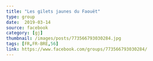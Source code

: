 ```yaml
---
title: "Les gilets jaunes du Faouët"
type: group
date:  2019-03-14
source: facebook
category: [gj]
thumbnail: /images/posts/773566793030284.jpg
tags: [FR,FR-BRE,56]
link: https://www.facebook.com/groups/773566793030284/
---
```

